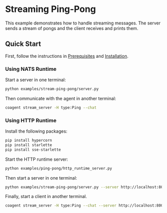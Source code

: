 # Streaming Ping-Pong

This example demonstrates how to handle streaming messages. The server sends a stream of pongs and the client receives and prints them.


## Quick Start

First, follow the instructions in [Prerequisites](../../README.md#prerequisites) and [Installation](../../README.md#installation).


### Using NATS Runtime

Start a server in one terminal:

```bash
python examples/stream-ping-pong/server.py
```

Then communicate with the agent in another terminal:

```bash
coagent stream_server -H type:Ping --chat
```


### Using HTTP Runtime

Install the following packages:

```bash
pip install hypercorn
pip install starlette
pip install sse-starlette
```

Start the HTTP runtime server:

```bash
python examples/ping-pong/http_runtime_server.py
```

Then start a server in one terminal:

```bash
python examples/stream-ping-pong/server.py --server http://localhost:8000
```

Finally, start a client in another terminal.

```bash
coagent stream_server -H type:Ping --chat --server http://localhost:8000
```
